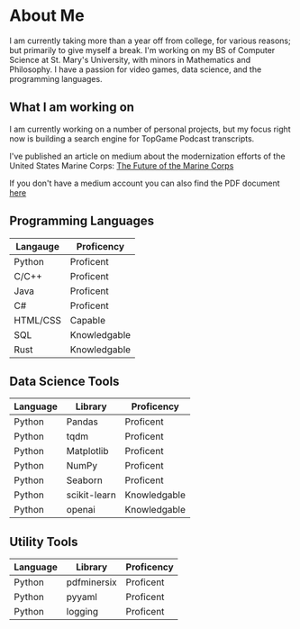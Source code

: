 # About Me
I am currently taking more than a year off from college, for various reasons; but primarily to give myself a break. I'm working on my BS of Computer Science at St. Mary's University, with minors in Mathematics and Philosophy. I have a passion for video games, data science, and the programming languages.

## What I am working on
I am currently working on a number of personal projects, but my focus right now is building a search engine for TopGame Podcast transcripts.

I've published an article on medium about the modernization efforts of the United States Marine Corps: [The Future of the Marine Corps](https://medium.com/@quique.s.castro/the-future-of-the-marine-corps-aceb91d485f0)

If you don't have a medium account you can also find the PDF document [here](https://github.com/wulf013/Future-of-the-Marine-Corps) 

## Programming Languages
| Langauge | Proficency |
| -------- | ---------- |
| Python   | Proficent  |
| C/C++    | Proficent  |
| Java     | Proficent  |
| C#       | Proficent  |
| HTML/CSS | Capable |
| SQL | Knowledgable |
| Rust | Knowledgable |

## Data Science Tools
| Language | Library | Proficency |
| -------- | ------- | ---------- |
| Python | Pandas | Proficent |
| Python | tqdm | Proficent |
| Python | Matplotlib | Proficent |
| Python | NumPy | Proficent |
| Python | Seaborn | Proficent |
| Python | scikit-learn | Knowledgable | 
| Python | openai | Knowledgable |

## Utility Tools
|Language | Library | Proficency |
| ------- | ------- | ---------- |
| Python | pdfminersix | Proficent |
| Python | pyyaml | Proficent |
| Python | logging | Proficent |

